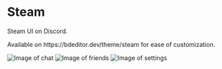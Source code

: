 <h1 align="left">Steam</h1>
<p align="left">Steam UI on Discord.</p>
<p align="left">Available on https://bdeditor.dev/theme/steam for ease of customization.</p>

![Image of chat](https://i.imgur.com/BizjNu3.png)
![Image of friends](https://i.imgur.com/gTGvgf3.png)
![Image of settings](https://i.imgur.com/Yo4GhrT.png)
